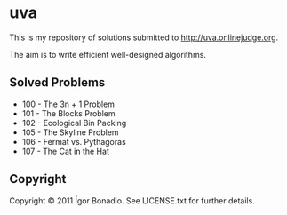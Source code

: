 uva
===

This is my repository of solutions submitted to http://uva.onlinejudge.org.

The aim is to write efficient well-designed algorithms.

Solved Problems
---------------

- 100 - The 3n + 1 Problem
- 101 - The Blocks Problem
- 102 - Ecological Bin Packing
- 105 - The Skyline Problem
- 106 - Fermat vs. Pythagoras
- 107 - The Cat in the Hat

Copyright
---------

Copyright © 2011 Ígor Bonadio. See LICENSE.txt for further details.
